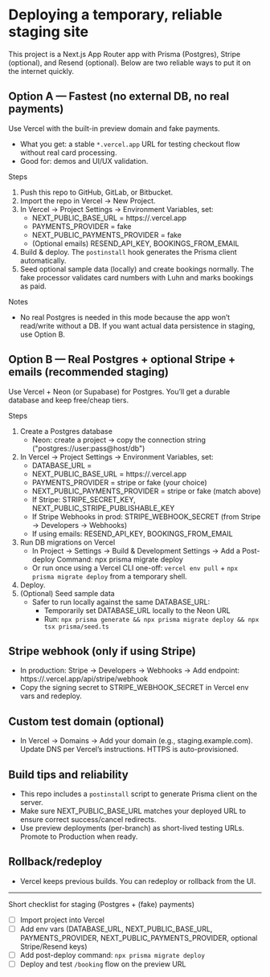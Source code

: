# Deploying a temporary, reliable staging site

This project is a Next.js App Router app with Prisma (Postgres), Stripe (optional), and Resend (optional). Below are two reliable ways to put it on the internet quickly.

## Option A — Fastest (no external DB, no real payments)
Use Vercel with the built-in preview domain and fake payments.

- What you get: a stable `*.vercel.app` URL for testing checkout flow without real card processing.
- Good for: demos and UI/UX validation.

Steps
1) Push this repo to GitHub, GitLab, or Bitbucket.
2) Import the repo in Vercel → New Project.
3) In Vercel → Project Settings → Environment Variables, set:
   - NEXT_PUBLIC_BASE_URL = https://<your-project>.vercel.app
   - PAYMENTS_PROVIDER = fake
   - NEXT_PUBLIC_PAYMENTS_PROVIDER = fake
   - (Optional emails) RESEND_API_KEY, BOOKINGS_FROM_EMAIL
4) Build & deploy. The `postinstall` hook generates the Prisma client automatically.
5) Seed optional sample data (locally) and create bookings normally. The fake processor validates card numbers with Luhn and marks bookings as paid.

Notes
- No real Postgres is needed in this mode because the app won’t read/write without a DB. If you want actual data persistence in staging, use Option B.

## Option B — Real Postgres + optional Stripe + emails (recommended staging)
Use Vercel + Neon (or Supabase) for Postgres. You’ll get a durable database and keep free/cheap tiers.

Steps
1) Create a Postgres database
   - Neon: create a project → copy the connection string ("postgres://user:pass@host/db")
2) In Vercel → Project Settings → Environment Variables, set:
   - DATABASE_URL = <your Neon connection string>
   - NEXT_PUBLIC_BASE_URL = https://<your-project>.vercel.app
   - PAYMENTS_PROVIDER = stripe or fake (your choice)
   - NEXT_PUBLIC_PAYMENTS_PROVIDER = stripe or fake (match above)
   - If Stripe: STRIPE_SECRET_KEY, NEXT_PUBLIC_STRIPE_PUBLISHABLE_KEY
   - If Stripe Webhooks in prod: STRIPE_WEBHOOK_SECRET (from Stripe → Developers → Webhooks)
   - If using emails: RESEND_API_KEY, BOOKINGS_FROM_EMAIL
3) Run DB migrations on Vercel
   - In Project → Settings → Build & Development Settings → Add a Post-deploy Command:
     npx prisma migrate deploy
   - Or run once using a Vercel CLI one-off: `vercel env pull` + `npx prisma migrate deploy` from a temporary shell.
4) Deploy.
5) (Optional) Seed sample data
   - Safer to run locally against the same DATABASE_URL:
     - Temporarily set DATABASE_URL locally to the Neon URL
     - Run: `npx prisma generate && npx prisma migrate deploy && npx tsx prisma/seed.ts`

## Stripe webhook (only if using Stripe)
- In production: Stripe → Developers → Webhooks → Add endpoint: https://<your-project>.vercel.app/api/stripe/webhook
- Copy the signing secret to STRIPE_WEBHOOK_SECRET in Vercel env vars and redeploy.

## Custom test domain (optional)
- In Vercel → Domains → Add your domain (e.g., staging.example.com). Update DNS per Vercel’s instructions. HTTPS is auto-provisioned.

## Build tips and reliability
- This repo includes a `postinstall` script to generate Prisma client on the server.
- Make sure NEXT_PUBLIC_BASE_URL matches your deployed URL to ensure correct success/cancel redirects.
- Use preview deployments (per-branch) as short-lived testing URLs. Promote to Production when ready.

## Rollback/redeploy
- Vercel keeps previous builds. You can redeploy or rollback from the UI.

---

Short checklist for staging (Postgres + (fake) payments)
- [ ] Import project into Vercel
- [ ] Add env vars (DATABASE_URL, NEXT_PUBLIC_BASE_URL, PAYMENTS_PROVIDER, NEXT_PUBLIC_PAYMENTS_PROVIDER, optional Stripe/Resend keys)
- [ ] Add post-deploy command: `npx prisma migrate deploy`
- [ ] Deploy and test `/booking` flow on the preview URL
